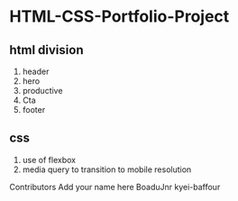 # HTML-CSS-Portfolio-Project

## html division
1. header
2. hero
3. productive
4. Cta
5. footer

## css
1. use of flexbox 
2. media query to transition to mobile resolution

Contributors
Add your name here
BoaduJnr
kyei-baffour
